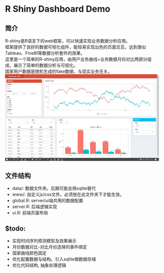 # R Shiny Dashboard Demo

## 简介  
R-shiny是R语言下的web框架，可以快速实现业务数据分析应用。  
框架提供了良好的数据可视化组件，能轻易实现出色的页面交互，达到类似Tableau、FineBI等数据分析套件的效果。  
这里是一个简单的R-shiny应用，由用户业务曲线+业务数据月份对比两部分组成，展示了简单的数据分析与可视化。  
国家用户数据是随机生成的fake数据，与现实业务无关。  
![app capture](https://github.com/oDoraemon/shiny_dashboard/blob/master/shiny-dashboard-snapshot.JPG?raw=true)  


## 文件结构  
* data/: 数据文件夹。后期可能会用sqlite替代  
* www/: 自定义js/css文件。必须放在此文件夹下才能生效。 
* global.R: server/ui端共用的数据配置  
* server.R: 后端逻辑实现  
* ui.R: 前端页面布局  

## $todo:  
* 实现时间序列预测模型及效果展示  
* 月份数据对比-对比月份选择的事件绑定
* 国家曲线颜色固定    
* 优化配置数据与结构。引入sqlite做数据存储  
* 优化代码结构, 抽象处理逻辑  
